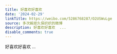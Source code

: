 ```yaml
---
title: 好喜欢好喜欢
date: '2024-02-29'
linkTitle: https://weibo.com/5286768287/O2USWuLge
source: 多次婉拒久保织织的微博
description: 好喜欢好喜欢  ...
disable_comments: true
---
```

好喜欢好喜欢  ...